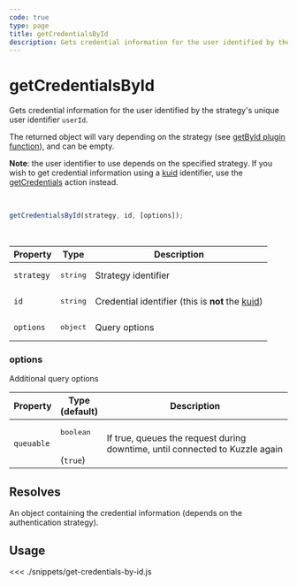 ```yaml
---
code: true
type: page
title: getCredentialsById
description: Gets credential information for the user identified by the strategy's unique user identifier userId.
---
```


# getCredentialsById

Gets credential information for the user identified by the strategy's unique user identifier `userId`.

The returned object will vary depending on the strategy (see [getById plugin function](/core/2/plugins/guides/strategies#optional-getbyid)), and can be empty.

**Note**: the user identifier to use depends on the specified strategy. 
If you wish to get credential information using a [kuid](/core/2/guides/essentials/user-authentication#kuzzle-user-identifier-kuid) identifier, use the [getCredentials](sdk/js/6/controllers/security/get-credentials) action instead.

<br />

```js
getCredentialsById(strategy, id, [options]);
```

<br />

| Property | Type | Description |
| --- | --- | --- |
| `strategy` | <pre>string</pre> | Strategy identifier |
| `id` | <pre>string</pre> | Credential identifier (this is **not** the [kuid](/core/2/guides/essentials/user-authentication#kuzzle-user-identifier-kuid)) |
| `options` | <pre>object</pre> | Query options |

### options

Additional query options

| Property | Type<br />(default) | Description |
| --- | --- | --- |
| `queuable` | <pre>boolean</pre><br />(`true`) | If true, queues the request during downtime, until connected to Kuzzle again |

## Resolves

An object containing the credential information (depends on the authentication strategy).

## Usage

<<< ./snippets/get-credentials-by-id.js

